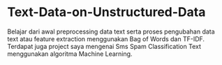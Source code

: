 # Text-Data-on-Unstructured-Data
Belajar dari awal preprocessing data text serta proses pengubahan data text atau feature extraction menggunakan Bag of Words dan TF-IDF. Terdapat juga project saya mengenai Sms Spam Classification Text menggunakan algoritma Machine Learning.
